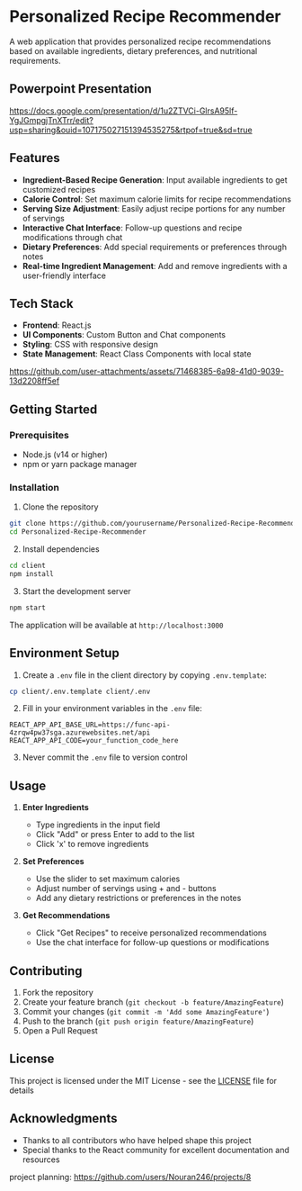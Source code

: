 # Personalized Recipe Recommender

A web application that provides personalized recipe recommendations based on available ingredients, dietary preferences, and nutritional requirements.

## Powerpoint Presentation

https://docs.google.com/presentation/d/1u2ZTVCi-GlrsA95lf-YgJGmpgjTnXTrr/edit?usp=sharing&ouid=107175027151394535275&rtpof=true&sd=true

## Features

- **Ingredient-Based Recipe Generation**: Input available ingredients to get customized recipes
- **Calorie Control**: Set maximum calorie limits for recipe recommendations
- **Serving Size Adjustment**: Easily adjust recipe portions for any number of servings
- **Interactive Chat Interface**: Follow-up questions and recipe modifications through chat
- **Dietary Preferences**: Add special requirements or preferences through notes
- **Real-time Ingredient Management**: Add and remove ingredients with a user-friendly interface

## Tech Stack

- **Frontend**: React.js
- **UI Components**: Custom Button and Chat components
- **Styling**: CSS with responsive design
- **State Management**: React Class Components with local state



https://github.com/user-attachments/assets/71468385-6a98-41d0-9039-13d2208ff5ef


## Getting Started

### Prerequisites

- Node.js (v14 or higher)
- npm or yarn package manager

### Installation

1. Clone the repository
```bash
git clone https://github.com/yourusername/Personalized-Recipe-Recommender.git
cd Personalized-Recipe-Recommender
```

2. Install dependencies
```bash
cd client
npm install
```

3. Start the development server
```bash
npm start
```

The application will be available at `http://localhost:3000`

## Environment Setup

1. Create a `.env` file in the client directory by copying `.env.template`:
```bash
cp client/.env.template client/.env
```

2. Fill in your environment variables in the `.env` file:
```properties
REACT_APP_API_BASE_URL=https://func-api-4zrqw4pw37sga.azurewebsites.net/api
REACT_APP_API_CODE=your_function_code_here
```

3. Never commit the `.env` file to version control

## Usage

1. **Enter Ingredients**
   - Type ingredients in the input field
   - Click "Add" or press Enter to add to the list
   - Click 'x' to remove ingredients

2. **Set Preferences**
   - Use the slider to set maximum calories
   - Adjust number of servings using + and - buttons
   - Add any dietary restrictions or preferences in the notes

3. **Get Recommendations**
   - Click "Get Recipes" to receive personalized recommendations
   - Use the chat interface for follow-up questions or modifications

## Contributing

1. Fork the repository
2. Create your feature branch (`git checkout -b feature/AmazingFeature`)
3. Commit your changes (`git commit -m 'Add some AmazingFeature'`)
4. Push to the branch (`git push origin feature/AmazingFeature`)
5. Open a Pull Request

## License

This project is licensed under the MIT License - see the [LICENSE](LICENSE) file for details

## Acknowledgments

- Thanks to all contributors who have helped shape this project
- Special thanks to the React community for excellent documentation and resources

project planning: https://github.com/users/Nouran246/projects/8
